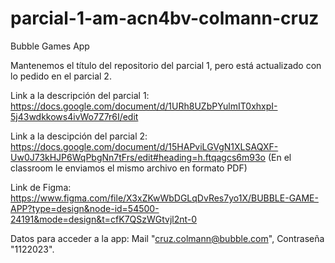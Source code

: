 # parcial-1-am-acn4bv-colmann-cruz

Bubble Games App

Mantenemos el título del repositorio del parcial 1, pero está actualizado con lo pedido en el parcial 2.

Link a la descripción del parcial 1: https://docs.google.com/document/d/1URh8UZbPYulmIT0xhxpI-5j43wdkkows4ivWo7Z7r6I/edit

Link a la descipción del parcial 2: https://docs.google.com/document/d/15HAPviLGVgN1XLSAQXF-Uw0J73kHJP6WqPbgNn7tFrs/edit#heading=h.ftqagcs6m93o
(En el classroom le enviamos el mismo archivo en formato PDF)

Link de Figma: https://www.figma.com/file/X3xZKwWbDGLqDvRes7yo1X/BUBBLE-GAME-APP?type=design&node-id=54500-24191&mode=design&t=cfK7QSzWGtvjl2nt-0

Datos para acceder a la app: Mail "cruz.colmann@bubble.com", Contraseña "1122023".
